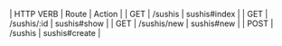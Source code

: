 
| HTTP VERB  | Route           | Action        |
| GET        | /sushis         | sushis#index  |
| GET        | /sushis/:id     | sushis#show   |
| GET        | /sushis/new     | sushis#new    |
| POST       | /sushis         | sushis#create |

